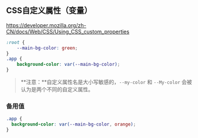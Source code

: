## CSS自定义属性（变量）

https://developer.mozilla.org/zh-CN/docs/Web/CSS/Using_CSS_custom_properties

```css
:root {
	--main-bg-color: green;
}
.app {
	background-color: var(--main-bg-color);
}
```

> **注意：**自定义属性名是大小写敏感的，`--my-color` 和 `--My-color` 会被认为是两个不同的自定义属性。

### 备用值

```css
.app {
  background-color: var(--main-bg-color, orange);
}
```
